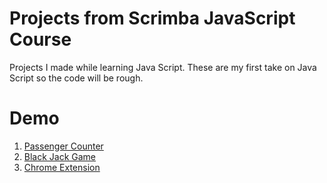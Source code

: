 # Projects from Scrimba JavaScript Course

Projects I made while learning Java Script.
These are my first take on Java Script so the code will be rough.

# Demo

1. [Passenger Counter](https://rafaijaved.github.io/Scrimba-JavaScript-Course/Passenger-Counter/index.html)
2. [Black Jack Game](https://rafaijaved.github.io/Scrimba-JavaScript-Course/Black-Jack-Game/index.html)
3. [Chrome Extension](https://rafaijaved.github.io/Scrimba-JavaScript-Course/Chrome-Extension/index.html)
